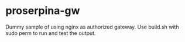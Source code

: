 # proserpina-gw
Dummy sample of using nginx as authorized gateway.
Use build.sh with sudo perm to run and test the output.
